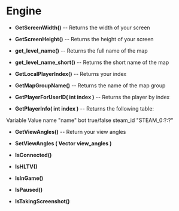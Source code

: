 # Engine
* **GetScreenWidth()** -- Returns the width of your screen

* **GetScreenHeight()** -- Returns the height of your screen

* **get_level_name()** -- Returns the full name of the map

* **get_level_name_short()** -- Returns the short name of the map

* **GetLocalPlayerIndex()** -- Returns your index

* **GetMapGroupName()** -- Returns the name of the map group

* **GetPlayerForUserID( int index )** -- Returns the player by index

* **GetPlayerInfo( int index )** -- Returns the following table:

Variable	Value
name	"name"
bot	true/false
steam_id	"STEAM_0:?:?"

* **GetViewAngles()** -- Return your view angles

* **SetViewAngles ( Vector view_angles )**
* **IsConnected()**
* **IsHLTV()**
* **IsInGame()**
* **IsPaused()**
* **IsTakingScreenshot()**
